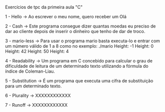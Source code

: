 Exercícios de tpc da primeira aula "C"

1 - Hello -> Ao escrever o meu nome, quero receber um Olá

2 - Cash -> Este programa consegue dizer quantas moedas eu preciso de dar ao cliente depois de inserir o dinheiro que tenho de dar de troco.

3 - mario-less -> Para usar o programa mario basta executa-lo e entrar com um número válido de 1 a 8 como no exemplo:
./mario Height: -1 Height: 0 Height: 42 Height: 50 Height: 4

4 - Readability -> Um programa em C concebido para calcular o grau de dificuldade de leitura de um determinado texto utilizando a fórmula do índice de Coleman-Liau.

5 - Substitution -> É um programa que executa uma cifra de substituição para um determinado texto.

6 - Plurality -> XXXXXXXXXXXX

7 - Runoff -> XXXXXXXXXXXX